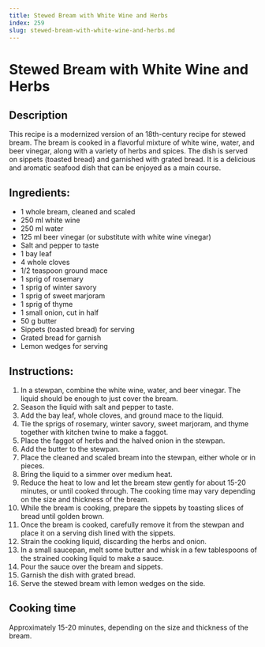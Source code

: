 ```yaml
---
title: Stewed Bream with White Wine and Herbs
index: 259
slug: stewed-bream-with-white-wine-and-herbs.md
---
```


# Stewed Bream with White Wine and Herbs

## Description
This recipe is a modernized version of an 18th-century recipe for stewed bream. The bream is cooked in a flavorful mixture of white wine, water, and beer vinegar, along with a variety of herbs and spices. The dish is served on sippets (toasted bread) and garnished with grated bread. It is a delicious and aromatic seafood dish that can be enjoyed as a main course.

## Ingredients:
- 1 whole bream, cleaned and scaled
- 250 ml white wine
- 250 ml water
- 125 ml beer vinegar (or substitute with white wine vinegar)
- Salt and pepper to taste
- 1 bay leaf
- 4 whole cloves
- 1/2 teaspoon ground mace
- 1 sprig of rosemary
- 1 sprig of winter savory
- 1 sprig of sweet marjoram
- 1 sprig of thyme
- 1 small onion, cut in half
- 50 g butter
- Sippets (toasted bread) for serving
- Grated bread for garnish
- Lemon wedges for serving

## Instructions:
1. In a stewpan, combine the white wine, water, and beer vinegar. The liquid should be enough to just cover the bream.
2. Season the liquid with salt and pepper to taste.
3. Add the bay leaf, whole cloves, and ground mace to the liquid.
4. Tie the sprigs of rosemary, winter savory, sweet marjoram, and thyme together with kitchen twine to make a faggot.
5. Place the faggot of herbs and the halved onion in the stewpan.
6. Add the butter to the stewpan.
7. Place the cleaned and scaled bream into the stewpan, either whole or in pieces.
8. Bring the liquid to a simmer over medium heat.
9. Reduce the heat to low and let the bream stew gently for about 15-20 minutes, or until cooked through. The cooking time may vary depending on the size and thickness of the bream.
10. While the bream is cooking, prepare the sippets by toasting slices of bread until golden brown.
11. Once the bream is cooked, carefully remove it from the stewpan and place it on a serving dish lined with the sippets.
12. Strain the cooking liquid, discarding the herbs and onion.
13. In a small saucepan, melt some butter and whisk in a few tablespoons of the strained cooking liquid to make a sauce.
14. Pour the sauce over the bream and sippets.
15. Garnish the dish with grated bread.
16. Serve the stewed bream with lemon wedges on the side.

## Cooking time
Approximately 15-20 minutes, depending on the size and thickness of the bream.